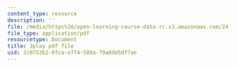 ```yaml
---
content_type: resource
description: ''
file: /media/https%3A/open-learning-course-data-rc.s3.amazonaws.com/24-908-creole-language-and-caribbean-identities-spring-2017/2c0753628fcae7f4588a79a8de5df7ae_m6PnN-aEYbc.pdf
file_type: application/pdf
resourcetype: Document
title: 3play pdf file
uid: 2c075362-8fca-e7f4-588a-79a8de5df7ae
---
```


